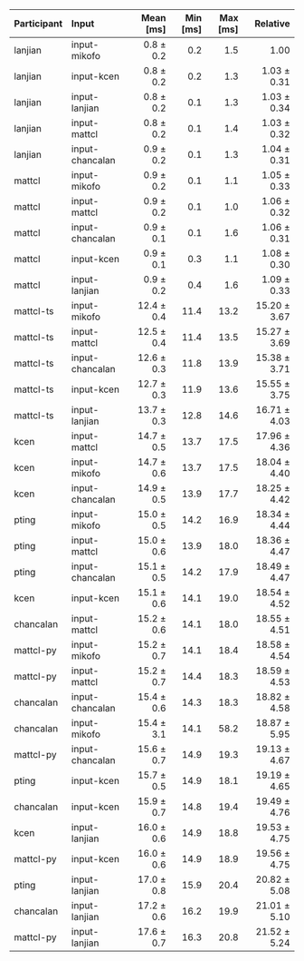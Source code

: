 | Participant | Input | Mean [ms] | Min [ms] | Max [ms] | Relative |
|:---|:---|---:|---:|---:|---:|
| lanjian | input-mikofo | 0.8 ± 0.2 | 0.2 | 1.5 | 1.00 |
| lanjian | input-kcen | 0.8 ± 0.2 | 0.2 | 1.3 | 1.03 ± 0.31 |
| lanjian | input-lanjian | 0.8 ± 0.2 | 0.1 | 1.3 | 1.03 ± 0.34 |
| lanjian | input-mattcl | 0.8 ± 0.2 | 0.1 | 1.4 | 1.03 ± 0.32 |
| lanjian | input-chancalan | 0.9 ± 0.2 | 0.1 | 1.3 | 1.04 ± 0.31 |
| mattcl | input-mikofo | 0.9 ± 0.2 | 0.1 | 1.1 | 1.05 ± 0.33 |
| mattcl | input-mattcl | 0.9 ± 0.2 | 0.1 | 1.0 | 1.06 ± 0.32 |
| mattcl | input-chancalan | 0.9 ± 0.1 | 0.1 | 1.6 | 1.06 ± 0.31 |
| mattcl | input-kcen | 0.9 ± 0.1 | 0.3 | 1.1 | 1.08 ± 0.30 |
| mattcl | input-lanjian | 0.9 ± 0.2 | 0.4 | 1.6 | 1.09 ± 0.33 |
| mattcl-ts | input-mikofo | 12.4 ± 0.4 | 11.4 | 13.2 | 15.20 ± 3.67 |
| mattcl-ts | input-mattcl | 12.5 ± 0.4 | 11.4 | 13.5 | 15.27 ± 3.69 |
| mattcl-ts | input-chancalan | 12.6 ± 0.3 | 11.8 | 13.9 | 15.38 ± 3.71 |
| mattcl-ts | input-kcen | 12.7 ± 0.3 | 11.9 | 13.6 | 15.55 ± 3.75 |
| mattcl-ts | input-lanjian | 13.7 ± 0.3 | 12.8 | 14.6 | 16.71 ± 4.03 |
| kcen | input-mattcl | 14.7 ± 0.5 | 13.7 | 17.5 | 17.96 ± 4.36 |
| kcen | input-mikofo | 14.7 ± 0.6 | 13.7 | 17.5 | 18.04 ± 4.40 |
| kcen | input-chancalan | 14.9 ± 0.5 | 13.9 | 17.7 | 18.25 ± 4.42 |
| pting | input-mikofo | 15.0 ± 0.5 | 14.2 | 16.9 | 18.34 ± 4.44 |
| pting | input-mattcl | 15.0 ± 0.6 | 13.9 | 18.0 | 18.36 ± 4.47 |
| pting | input-chancalan | 15.1 ± 0.5 | 14.2 | 17.9 | 18.49 ± 4.47 |
| kcen | input-kcen | 15.1 ± 0.6 | 14.1 | 19.0 | 18.54 ± 4.52 |
| chancalan | input-mattcl | 15.2 ± 0.6 | 14.1 | 18.0 | 18.55 ± 4.51 |
| mattcl-py | input-mikofo | 15.2 ± 0.7 | 14.1 | 18.4 | 18.58 ± 4.54 |
| mattcl-py | input-mattcl | 15.2 ± 0.7 | 14.4 | 18.3 | 18.59 ± 4.53 |
| chancalan | input-chancalan | 15.4 ± 0.6 | 14.3 | 18.3 | 18.82 ± 4.58 |
| chancalan | input-mikofo | 15.4 ± 3.1 | 14.1 | 58.2 | 18.87 ± 5.95 |
| mattcl-py | input-chancalan | 15.6 ± 0.7 | 14.9 | 19.3 | 19.13 ± 4.67 |
| pting | input-kcen | 15.7 ± 0.5 | 14.9 | 18.1 | 19.19 ± 4.65 |
| chancalan | input-kcen | 15.9 ± 0.7 | 14.8 | 19.4 | 19.49 ± 4.76 |
| kcen | input-lanjian | 16.0 ± 0.6 | 14.9 | 18.8 | 19.53 ± 4.75 |
| mattcl-py | input-kcen | 16.0 ± 0.6 | 14.9 | 18.9 | 19.56 ± 4.75 |
| pting | input-lanjian | 17.0 ± 0.8 | 15.9 | 20.4 | 20.82 ± 5.08 |
| chancalan | input-lanjian | 17.2 ± 0.6 | 16.2 | 19.9 | 21.01 ± 5.10 |
| mattcl-py | input-lanjian | 17.6 ± 0.7 | 16.3 | 20.8 | 21.52 ± 5.24 |
